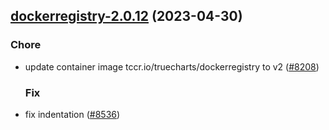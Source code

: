 

## [dockerregistry-2.0.12](https://github.com/succelle/charts/compare/dockerregistry-2.0.11...dockerregistry-2.0.12) (2023-04-30)

### Chore

- update container image tccr.io/truecharts/dockerregistry to v2 ([#8208](https://github.com/succelle/charts/issues/8208))
  
  ### Fix

- fix indentation ([#8536](https://github.com/succelle/charts/issues/8536))
  
  